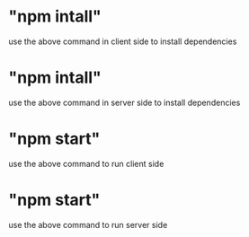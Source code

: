 # "npm intall"
use the above command in client side to install dependencies

# "npm intall"
use the above command in server side to install dependencies

# "npm start"
use the above command to run client side

# "npm start"
use the above command to run server side